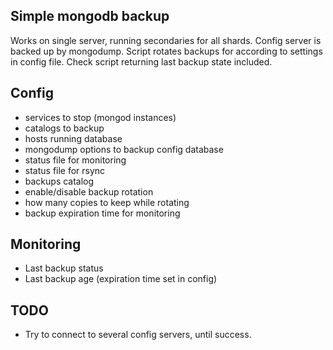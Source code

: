Simple mongodb backup
---------------------

Works on single server, running secondaries for all shards. Config server is backed up by mongodump.
Script rotates backups for according to settings in config file. Check script returning last backup state included.

Config
------
* services to stop (mongod instances)
* catalogs to backup
* hosts running database
* mongodump options to backup config database
* status file for monitoring
* status file for rsync
* backups catalog
* enable/disable backup rotation
* how many copies to keep while rotating
* backup expiration time for monitoring

Monitoring
----------
* Last backup status
* Last backup age (expiration time set in config)

TODO
----
* Try to connect to several config servers, until success.
